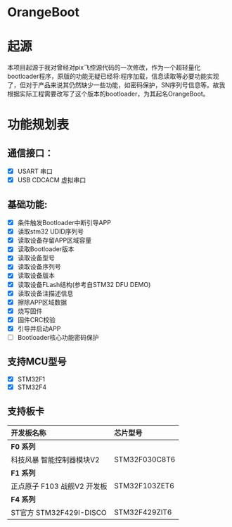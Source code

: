 # OrangeBoot


# 起源
	
本项目起源于我对曾经对pix飞控源代码的一次修改，作为一个超轻量化bootloader程序，原版的功能无疑已经将:程序加载，信息读取等必要功能实现了，但对于产品来说其仍然缺少一些功能，如密码保护，SN序列号信息等。故我根据实际工程需要改写了这个版本的bootloader，为其起名OrangeBoot。

# 功能规划表

## 通信接口：

- [x] USART 串口
- [x] USB CDCACM 虚拟串口

## 基础功能:

- [x] 条件触发Bootloader中断引导APP
- [x] 读取stm32 UDID序列号
- [x] 读取设备存留APP区域容量
- [x] 读取Bootloader版本
- [x] 读取设备型号
- [x] 读取设备序列号
- [x] 读取设备版本
- [x] 读取设备FLash结构(参考自STM32 DFU DEMO)
- [x] 读取设备注描述信息
- [x] 擦除APP区域数据
- [x] 烧写固件
- [x] 固件CRC校验
- [x] 引导并启动APP
- [ ] Bootloader核心功能密码保护

## 支持MCU型号

- [x] STM32F1
- [x] STM32F4

## 支持板卡

| **开发板名称** | **芯片型号** |
| :- | :- |
| **F0 系列** |  |
| 科技风暴 智能控制器模块V2| STM32F030C8T6 |
| **F1 系列** |  |
| 正点原子 F103 战舰V2 开发板 | STM32F103ZET6 |
| **F4 系列** |  |
| ST官方 STM32F429I-DISCO | STM32F429ZIT6 |

